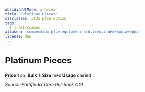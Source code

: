 ```yaml
---
obsidianUIMode: preview
title: "Platinum Pieces"
cssclasses: pf2e,pf2e-action
tags:
  - trait/common
aliases: "Compendium.pf2e.equipment-srd.Item.JuNPeK5Qm1w6wpb4"
license: OGL
---
```

# Platinum Pieces

### 


**Price** 1 pp; 
**Bulk** 1; **Size** med
**Usage** carried



*Source: Pathfinder Core Rulebook*
*OGL*